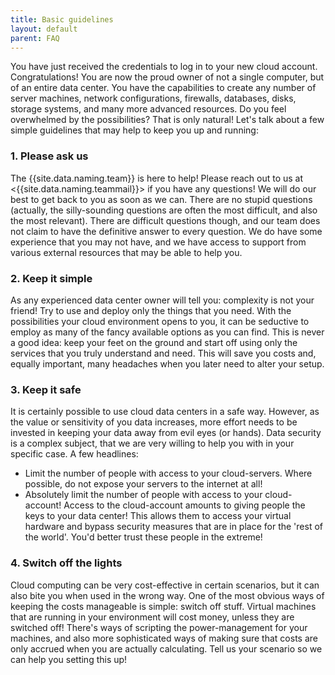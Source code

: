 ```yaml
---
title: Basic guidelines
layout: default
parent: FAQ
---
```

You have just received the credentials to log in to your new cloud account. Congratulations! You are now the proud owner of not a single computer, but of an entire data center. You have the capabilities to create any number of server machines, network configurations, firewalls, databases, disks, storage systems, and many more advanced resources. Do you feel overwhelmed by the possibilities? That is only natural! Let's talk about a few simple guidelines that may help to keep you up and running:

### 1. Please ask us

The {{site.data.naming.team}} is here to help! Please reach out to us at <{{site.data.naming.teammail}}> if you have any questions! We will do our best to get back to you as soon as we can. There are no stupid questions (actually, the silly-sounding questions are often the most difficult, and also the most relevant). There are difficult questions though, and our team does not claim to have the definitive answer to every question. We do have some experience that you may not have, and we have access to support from various external resources that may be able to help you.

### 2. Keep it simple

As any experienced data center owner will tell you: complexity is not your friend! Try to use and deploy only the things that you need. With the possibilities your cloud environment opens to you, it can be seductive to employ as many of the fancy available options as you can find. This is never a good idea: keep your feet on the ground and start off using only the services that you truly understand and need. This will save you costs and, equally important, many headaches when you later need to alter your setup.

### 3. Keep it safe

It is certainly possible to use cloud data centers in a safe way. However, as the value or sensitivity of you data increases, more effort needs to be invested in keeping your data away from evil eyes (or hands). Data security is a complex subject, that we are very willing to help you with in your specific case. A few headlines:
- Limit the number of people with access to your cloud-servers. Where possible, do not expose your servers to the internet at all!
- Absolutely limit the number of people with access to your cloud-account! Access to the cloud-account amounts to giving people the keys to your data center! This allows them to access your virtual hardware and bypass security measures that are in place for the 'rest of the world'. You'd better trust these people in the extreme!

### 4. Switch off the lights

Cloud computing can be very cost-effective in certain scenarios, but it can also bite you when used in the wrong way.
One of the most obvious ways of keeping the costs manageable is simple: switch off stuff. Virtual machines that are running in your environment will cost money, unless they are switched off! There's ways of scripting the power-management for your machines, and also more sophisticated ways of making sure that costs are only accrued when you are actually calculating. Tell us your scenario so we can help you setting this up!

